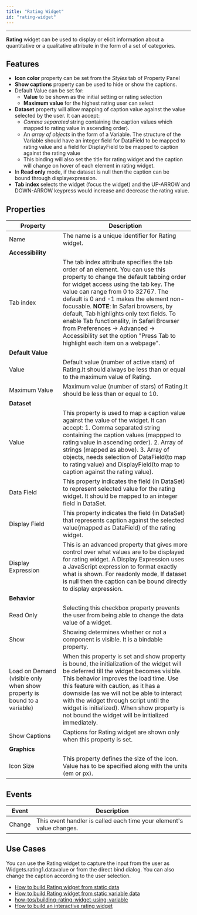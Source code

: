 ```yaml
---
title: "Rating Widget"
id: "rating-widget"
---
```

---

**Rating** widget can be used to display or elicit information about a quantitative or a qualitative attribute in the form of a set of categories.

## Features

- **Icon color** property can be set from the _Styles_ tab of Property Panel
- **Show captions** property can be used to hide or show the captions.
- Default Value can be set for:
    - **Value** to be shown as the initial setting or rating selection
    - **Maximum value** for the highest rating user can select
- **Dataset** property will allow mapping of caption value against the value selected by the user. It can accept:
    - _Comma separated_ string containing the caption values which mapped to rating value in ascending order).
    - An _array of objects_ in the form of a Variable. The structure of the Variable should have an integer field for DataField to be mapped to rating value and a field for DisplayField to be mapped to caption against the rating value
    - This binding will also set the title for rating widget and the caption will change on hover of each element in rating widget.
- In **Read only** mode, if the dataset is null then the caption can be bound through displayexpression.
- **Tab index** selects the widget (focus the widget) and the UP-ARROW and DOWN-ARROW keypress would increase and decrease the rating value.

## Properties

| Property | Description |
| --- | --- |
| Name | The name is a unique identifier for Rating widget. |
| **Accessibility** |
| Tab index | The tab index attribute specifies the tab order of an element. You can use this property to change the default tabbing order for widget access using the tab key. The value can range from 0 to 32767. The default is 0 and -1 makes the element non-focusable.   **NOTE**: In Safari browsers, by default, Tab highlights only text fields. To enable Tab functionality, in Safari Browser from Preferences -> Advanced -> Accessibility set the option "Press Tab to highlight each item on a webpage". |
| **Default Value** |
| Value | Default value (number of active stars) of Rating.It should always be less than or equal to the maximum value of Rating. |
| Maximum Value | Maximum value (number of stars) of Rating.It should be less than or equal to 10. |
| **Dataset** |
| Value | This property is used to map a caption value against the value of the widget. It can accept: 1. Comma separated string containing the caption values (mappped to rating value in ascending order). 2. Array of strings (mapped as above). 3. Array of objects, needs selection of DataField(to map to rating value) and DisplayField(to map to caption against the rating value). |
| Data Field | This property indicates the field (in DataSet) to represent selected value for the rating widget. It should be mapped to an integer field in DataSet. |
| Display Field | This property indicates the field (in DataSet) that represents caption against the selected value(mapped as DataField) of the rating widget. |
| Display Expression | This is an advanced property that gives more control over what values are to be displayed for rating widget. A Display Expression uses a JavaScript expression to format exactly what is shown. For readonly mode, If dataset is null then the caption can be bound directly to display expression. |
| **Behavior** |
| Read Only | Selecting this checkbox property prevents the user from being able to change the data value of a widget. |
| Show | Showing determines whether or not a component is visible. It is a bindable property. |
| Load on Demand (visible only when show property is bound to a variable) | When this property is set and show property is bound, the initialization of the widget will be deferred till the widget becomes visible. This behavior improves the load time. Use this feature with caution, as it has a downside (as we will not be able to interact with the widget through script until the widget is initialized). When show property is not bound the widget will be initialized immediately. |
| Show Captions | Captions for Rating widget are shown only when this property is set. |
| **Graphics** |
| Icon Size | This property defines the size of the icon. Value has to be specified along with the units (em or px). |

## Events

| Event | Description |
| --- | --- |
| Change | This event handler is called each time your element's value changes. |

## Use Cases

You can use the Rating widget to capture the input from the user as Widgets.rating1.datavalue or from the direct bind dialog. You can also change the caption according to the user selection.

- [How to build Rating widget from static data](/learn/how-tos/rating-widget-using-static-data/)
- [How to build Rating widget from static variable data](/learn/how-tos/rating-widget-using-static-variable/)
- [how-tos/building-rating-widget-using-variable](/learn/how-tos/building-rating-widget-using-variable)
- [How to build an interactive rating widget](/learn/how-tos/rating-widget-interactive/)

